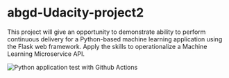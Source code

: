 # abgd-Udacity-project2
This project will give an opportunity to demonstrate ability to perform continuous delivery for a Python-based machine learning application using the Flask web framework. Apply the skills to operationalize a Machine Learning Microservice API. 




![Python application test with Github Actions](https://github.com/imabgd/abgd-Udacity-project2/workflows/Python%20application%20test%20with%20Github%20Actions/badge.svg)
